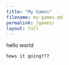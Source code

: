 ```yaml
---
title: "My Games"
filename: my-games.md
permalink: /games/
layout: full
---
```


hello world

```
hows it going???
```
